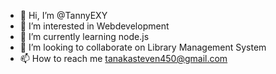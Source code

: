- 👋 Hi, I’m @TannyEXY
- 👀 I’m interested in Webdevelopment
- 🌱 I’m currently learning node.js
- 💞️ I’m looking to collaborate on Library Management System
- 📫 How to reach me tanakasteven450@gmail.com

<!---
TannyEXY/TannyEXY is a ✨ special ✨ repository because its `README.md` (this file) appears on your GitHub profile.
You can click the Preview link to take a look at your changes.
--->
